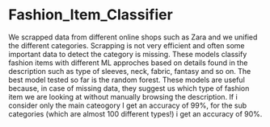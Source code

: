 # Fashion_Item_Classifier
We scrapped data from different online shops such as Zara and we unified the different categories. Scrapping is not very efficient and often some important data to detect the category is missing.  These models classify fashion items with different ML approches based on details found in the description such as type of sleeves, neck, fabric, fantasy and so on. 
The best model tested so far is the random forest. 
These models are useful because, in case of missing data, they suggest us which type of fashion item we are looking at without manually browsing the description. If i consider only the main cateogory I get an accuracy of 99%, for the sub categories (which are almost 100 different types!) i get an accuracy of 90%.
